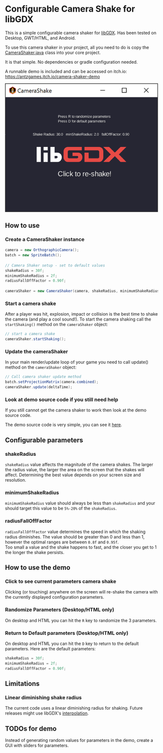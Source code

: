 # Configurable Camera Shake for libGDX

This is a simple configurable camera shaker for [libGDX](https://libgdx.com/).  Has been tested on Desktop, GWT/HTML, and Android.

To use this camera shaker in your project, all you need to do is copy the [CameraShaker.java](https://github.com/antzGames/libGDX-cameraShake/blob/master/core/src/main/java/com/antz/camera/CameraShaker.java) class into your core project.

It is that simple.  No dependencies or gradle configuration needed.

A runnable demo is included and can be accessed on itch.io: https://antzgames.itch.io/camera-shaker-demo

![alt text](https://github.com/antzGames/libGDX-cameraShake/blob/master/cameraShake.PNG "Configurable Camera Shake for libGDX")

## How to use

### Create a CameraShaker instance

```java
camera = new OrthographicCamera();
batch = new SpriteBatch();

// Camera Shaker setup - set to default values
shakeRadius = 30f;
minimumShakeRadius = 2f;
radiusFallOffFactor = 0.90f;

cameraShaker = new CameraShaker(camera, shakeRadius, minimumShakeRadius, radiusFallOffFactor);
```

### Start a camera shake

After a player was hit, explosion, impact or collision is the best time to shake the camera (and play a cool sound!).
To start the camera shaking call the `startShaking()` method on the `cameraShaker` object:

```java
// start a camera shake
cameraShaker.startShaking();
```

### Update the cameraShaker

In your main render/update loop of your game you need to call update() method on the `cameraShaker` object:

```java
// Call camera shaker update method
batch.setProjectionMatrix(camera.combined);
cameraShaker.update(deltaTime);
```

### Look at demo source code if you still need help

If you still cannot get the camera shaker to work then look at the demo source code.

The demo source code is very simple, you can see it [here](https://github.com/antzGames/libGDX-cameraShake/blob/master/core/src/main/java/com/antz/camera/CameraShake.java).

## Configurable parameters

### shakeRadius

`shakeRadius` value affects the magnitude of the camera shakes. The larger the radius value, the larger the area on the screen that the shakes will affect.
Determining the best value depends on your screen size and resolution.

### minimumShakeRadius

`minimumShakeRadius` value should always be less than `shakeRadius` and your should target this value to be `5%-20%` of the `shakeRadius`.

### radiusFallOffFactor

`radiusFallOffFactor` value determines the speed in which the shaking radius diminishes.  The value should be greater than 0 and less than 1, however the optimal ranges are between `0.8f` and `0.95f`.  
Too small a value and the shake happens to fast, and the closer you get to 1 the longer the shake persists.  

## How to use the demo

### Click to see current parameters camera shake

Clicking (or touching) anywhere on the screen will re-shake the camera with the currently displayed configuration parameters.

### Randomize Parameters (Desktop/HTML only)

On desktop and HTML you can hit the `R` key to randomize the 3 parameters.

### Return to Default parameters (Desktop/HTML only)

On desktop and HTML you can hit the `D` key to return to the default parameters.  Here are the default parameters:

```java
shakeRadius = 30f;
minimumShakeRadius = 2f;
radiusFallOffFactor = 0.90f;
```

## Limitations

### Linear diminishing shake radius

The current code uses a linear diminishing radius for shaking. Future releases might use libGDX's [interpolation](https://libgdx.com/wiki/math-utils/interpolation).

## TODOs for demo

Instead of generating random values for parameters in the demo, create a GUI with sliders for parameters.
